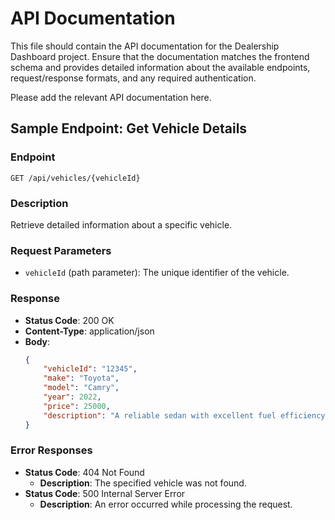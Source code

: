 # API Documentation

This file should contain the API documentation for the Dealership Dashboard project. Ensure that the documentation matches the frontend schema and provides detailed information about the available endpoints, request/response formats, and any required authentication.

Please add the relevant API documentation here.
## Sample Endpoint: Get Vehicle Details

### Endpoint
`GET /api/vehicles/{vehicleId}`

### Description
Retrieve detailed information about a specific vehicle.

### Request Parameters
- `vehicleId` (path parameter): The unique identifier of the vehicle.

### Response
- **Status Code**: 200 OK
- **Content-Type**: application/json
- **Body**:
  ```json
  {
      "vehicleId": "12345",
      "make": "Toyota",
      "model": "Camry",
      "year": 2022,
      "price": 25000,
      "description": "A reliable sedan with excellent fuel efficiency."
  }
  ```

### Error Responses
- **Status Code**: 404 Not Found
  - **Description**: The specified vehicle was not found.
- **Status Code**: 500 Internal Server Error
  - **Description**: An error occurred while processing the request.

